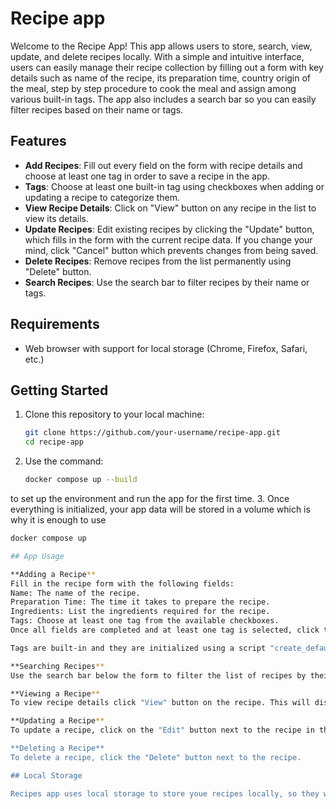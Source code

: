 # Recipe app

Welcome to the Recipe App! This app allows users to store, search, view, update, and delete recipes locally. With a simple and intuitive interface, users can easily manage their recipe collection by filling out a form with key details such as name of the recipe, its preparation time, country origin of the meal, step by step procedure to cook the meal and assign among various built-in tags. The app also includes a search bar so you can easily filter recipes based on their name or tags.

## Features

- **Add Recipes**: Fill out every field on the form with recipe details and choose at least one tag in order to save a recipe in the app.
- **Tags**: Choose at least one built-in tag using checkboxes when adding or updating a recipe to categorize them.
- **View Recipe Details**: Click on "View" button on any recipe in the list to view its details.
- **Update Recipes**: Edit existing recipes by clicking the "Update" button, which fills in the form with the current recipe data. If you change your mind, click "Cancel" button which prevents changes from being saved.
- **Delete Recipes**: Remove recipes from the list permanently using "Delete" button.
- **Search Recipes**: Use the search bar to filter recipes by their name or tags.

## Requirements

- Web browser with support for local storage (Chrome, Firefox, Safari, etc.)
  
## Getting Started

1. Clone this repository to your local machine:

   ```bash
   git clone https://github.com/your-username/recipe-app.git
   cd recipe-app
2. Use the command:

   ```bash
   docker compose up --build

to set up the environment and run the app for the first time. 
3. Once everything is initialized, your app data will be stored in a volume which is why it is enough to use
   ```bash
   docker compose up

## App Usage

**Adding a Recipe**
Fill in the recipe form with the following fields:
Name: The name of the recipe.
Preparation Time: The time it takes to prepare the recipe.
Ingredients: List the ingredients required for the recipe.
Tags: Choose at least one tag from the available checkboxes.
Once all fields are completed and at least one tag is selected, click the "Save Recipe" button to store it locally.

Tags are built-in and they are initialized using a script "create_default_tags.py". User is advised to use the built-in tags. It it however possible to modify or add tags inside /backend/management/commands/create_default_tags.py script before the app initalization.

**Searching Recipes**
Use the search bar below the form to filter the list of recipes by their name or tags. Simply type in the name or tag you are looking for and the list will update to show matching recipes.

**Viewing a Recipe**
To view recipe details click "View" button on the recipe. This will display the name, preparation time, ingredients, and tags.

**Updating a Recipe**
To update a recipe, click on the "Edit" button next to the recipe in the list. This will fill in the form with the current recipe data. You can make changes and click "Save" Recipe to update the information. If you don't want to save your changes, click "Cancel".

**Deleting a Recipe**
To delete a recipe, click the "Delete" button next to the recipe.

## Local Storage

Recipes app uses local storage to store youe recipes locally, so they will persist even after removal of Docker containers. However, the data will only be available on the same device.
